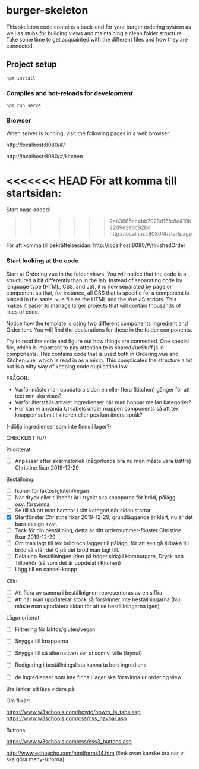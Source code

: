 # burger-skeleton

This skeleton code contains a back-end for your burger ordering system as well as stubs for building views and maintaining a clean folder structure. Take some time to get acquainted with the different files and how they are connected.

## Project setup
```
npm install
```

### Compiles and hot-reloads for development
```
npm run serve
```

### Browser

When server is running, visit the following pages in a web browser:

http://localhost:8080/#/

http://localhost:8080/#/kitchen

<<<<<<< HEAD
För att komma till startsidan:
=======
Start page added:

>>>>>>> 2ab3865ec4bb7028d16fc8e419b22d9e2ebc92bd
http://localhost:8080/#/startpage

För att komma till bekräftelsesidan:
http://localhost:8080/#/finishedOrder
### Start looking at the code

Start at Ordering.vue in the folder views. You will notice that the code is a structured a bit differently than in the lab. Instead of separating code by language type (HTML, CSS, and JS), it is now separated by page or component so that, for instance, all CSS that is specific for a component is placed in the same .vue file as the HTML and the Vue JS scripts. This makes it easier to manage larger projects that will contain thousands of lines of code.

Notice how the template is using two different components Ingredient and OrderItem. You will find the declarations for these in the folder components.

Try to read the code and figure out how things are connected. One special file, which is important to pay attention to is sharedVueStuff.js in components. This contains code that is used both in Ordering.vue and Kitchen.vue, which is read in as a mixin. This complicates the structure a bit but is a nifty way of keeping code duplication low.

FRÅGOR:


- Varför måste man uppdatera sidan en eller flera (kitchen) gånger för att text mm ska visas?
- Varför återställs antalet ingredienser när man hoppar mellan kategorier?
- Hur kan vi använda UI-labels under mappen components så att tex knappen submit i kitchen
  eller pcs kan ändra språk?

(-dölja ingredienser som inte finns i lager?)

CHECKLIST
/////

Prioriterat:
- [ ] Anpassar efter skärmstorlek (någorlunda bra nu men måste vara bättre)
Christine fixar 2019-12-29


Beställning:
- [ ] Ikoner för laktos/gluten/vegan
- [ ] När dryck eller tillbehör är i tryckt ska knapparna för bröd, pålägg  
      osv. försvinna.
- [ ] Se till så att man hamnar i rätt kategori när sidan startar
- [x] Startfönster
Christine fixar 2019-12-29, grundläggande är klart, nu är det bara design kvar.
- [ ] Tack för din beställning, detta är ditt ordernummer-fönster
Christine fixar 2019-12-29
- [ ] Om man lagt till tex bröd och lägger till pålägg, för att sen gå
      tillbaka till bröd så står det 0 på det bröd man lagt till.
- [ ] Dela upp Beställningen (den på höger sida) i Hamburgare, Dryck och       
      Tillbehör (så som det är uppdelat i Kitchen)
- [ ] Lägg till en cancel-knapp

Kök:
- [ ] Att flera av samma i beställnignen representeras av en siffra.
- [ ] Att när man uppdaterar stock så försvinner inte beställningarna
      (Nu måste man uppdatera sidan för att se beställningarna igen)

Lågprioriterat:
- [ ] Filtrering för laktos/gluten/vegan
- [ ] Snygga till knapparna
- [ ] Snygga till så alternativen ser ut som vi ville (layout)
- [ ] Redigering i beställningslista
      kunna ta bort ingrediens
- [ ] de ingredienser som inte finns i lager ska försvinna ur ordering view


Bra länkar att läsa vidare på:

Om flikar:


https://www.w3schools.com/howto/howto_js_tabs.asp
https://www.w3schools.com/css/css_navbar.asp


Buttons:

https://www.w3schools.com/css/css3_buttons.asp

http://www.echoecho.com/htmlforms14.htm
(länk ovan kanske bra när vi ska göra meny-rutorna)
